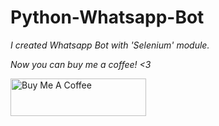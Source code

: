 # Python-Whatsapp-Bot

*I created Whatsapp Bot with 'Selenium' module.*

*Now you can buy me a coffee! <3*

<a href="https://www.buymeacoffee.com/yakupacs" target="_blank"><img src="https://cdn.buymeacoffee.com/buttons/v2/default-yellow.png" alt="Buy Me A Coffee" style="height: 60px !important;width: 217px !important;" ></a>
